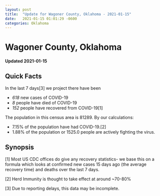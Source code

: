 ```yaml
---
layout: post
title:  "Update for Wagoner County, Oklahoma - 2021-01-15"
date:   2021-01-15 01:01:29 -0600
categories: Oklahoma
---
```


# Wagoner County, Oklahoma
#### Updated 2021-01-15

## Quick Facts

In the last 7 days[3] we project there have been
- *618* new cases of COVID-19
- *8* people have died of COVID-19
- *152* people have recovered from COVID-19[1]

The population in this census area is 81289. By our calculations:
- 7.15% of the population have had COVID-19.[2]
- 1.88% of the population or 1525.0 people are actively fighting the virus.

## Synopsis




[1] Most US CDC offices do give any recovery statistics- we base this on a formula which looks at confirmed new cases
15 days ago (the average recovery time) and deaths over the last 7 days.

[2] Herd Immunity is thought to take effect at around ~70-80%

[3] Due to reporting delays, this data may be incomplete.
 
    